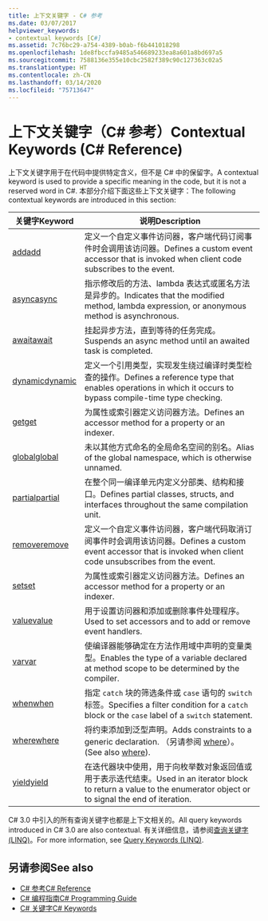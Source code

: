 ```yaml
---
title: 上下文关键字 - C# 参考
ms.date: 03/07/2017
helpviewer_keywords:
- contextual keywords [C#]
ms.assetid: 7c76bc29-a754-4389-b0ab-f6b441018298
ms.openlocfilehash: 1de8fbccfa9485a546689233ea8a601a8bd697a5
ms.sourcegitcommit: 7588136e355e10cbc2582f389c90c127363c02a5
ms.translationtype: HT
ms.contentlocale: zh-CN
ms.lasthandoff: 03/14/2020
ms.locfileid: "75713647"
---
```

# <a name="contextual-keywords-c-reference"></a><span data-ttu-id="c0b25-102">上下文关键字（C# 参考）</span><span class="sxs-lookup"><span data-stu-id="c0b25-102">Contextual Keywords (C# Reference)</span></span>

<span data-ttu-id="c0b25-103">上下文关键字用于在代码中提供特定含义，但不是 C# 中的保留字。</span><span class="sxs-lookup"><span data-stu-id="c0b25-103">A contextual keyword is used to provide a specific meaning in the code, but it is not a reserved word in C#.</span></span> <span data-ttu-id="c0b25-104">本部分介绍下面这些上下文关键字：</span><span class="sxs-lookup"><span data-stu-id="c0b25-104">The following contextual keywords are introduced in this section:</span></span>  
  
|<span data-ttu-id="c0b25-105">关键字</span><span class="sxs-lookup"><span data-stu-id="c0b25-105">Keyword</span></span>|<span data-ttu-id="c0b25-106">说明</span><span class="sxs-lookup"><span data-stu-id="c0b25-106">Description</span></span>|  
|-------------|-----------------|  
|[<span data-ttu-id="c0b25-107">add</span><span class="sxs-lookup"><span data-stu-id="c0b25-107">add</span></span>](./add.md)|<span data-ttu-id="c0b25-108">定义一个自定义事件访问器，客户端代码订阅事件时会调用该访问器。</span><span class="sxs-lookup"><span data-stu-id="c0b25-108">Defines a custom event accessor that is invoked when client code subscribes to the event.</span></span>|  
|[<span data-ttu-id="c0b25-109">async</span><span class="sxs-lookup"><span data-stu-id="c0b25-109">async</span></span>](./async.md)|<span data-ttu-id="c0b25-110">指示修改后的方法、lambda 表达式或匿名方法是异步的。</span><span class="sxs-lookup"><span data-stu-id="c0b25-110">Indicates that the modified method, lambda expression, or anonymous method is asynchronous.</span></span>|  
|[<span data-ttu-id="c0b25-111">await</span><span class="sxs-lookup"><span data-stu-id="c0b25-111">await</span></span>](../operators/await.md)|<span data-ttu-id="c0b25-112">挂起异步方法，直到等待的任务完成。</span><span class="sxs-lookup"><span data-stu-id="c0b25-112">Suspends an async method until an awaited task is completed.</span></span>|  
|[<span data-ttu-id="c0b25-113">dynamic</span><span class="sxs-lookup"><span data-stu-id="c0b25-113">dynamic</span></span>](../builtin-types/reference-types.md)|<span data-ttu-id="c0b25-114">定义一个引用类型，实现发生绕过编译时类型检查的操作。</span><span class="sxs-lookup"><span data-stu-id="c0b25-114">Defines a reference type that enables operations in which it occurs to bypass compile-time type checking.</span></span>|  
|[<span data-ttu-id="c0b25-115">get</span><span class="sxs-lookup"><span data-stu-id="c0b25-115">get</span></span>](./get.md)|<span data-ttu-id="c0b25-116">为属性或索引器定义访问器方法。</span><span class="sxs-lookup"><span data-stu-id="c0b25-116">Defines an accessor method for a property or an indexer.</span></span>|  
|[<span data-ttu-id="c0b25-117">global</span><span class="sxs-lookup"><span data-stu-id="c0b25-117">global</span></span>](../operators/namespace-alias-qualifier.md)|<span data-ttu-id="c0b25-118">未以其他方式命名的全局命名空间的别名。</span><span class="sxs-lookup"><span data-stu-id="c0b25-118">Alias of the global namespace, which is otherwise unnamed.</span></span>|  
|[<span data-ttu-id="c0b25-119">partial</span><span class="sxs-lookup"><span data-stu-id="c0b25-119">partial</span></span>](./partial-type.md)|<span data-ttu-id="c0b25-120">在整个同一编译单元内定义分部类、结构和接口。</span><span class="sxs-lookup"><span data-stu-id="c0b25-120">Defines partial classes, structs, and interfaces throughout the same compilation unit.</span></span>|  
|[<span data-ttu-id="c0b25-121">remove</span><span class="sxs-lookup"><span data-stu-id="c0b25-121">remove</span></span>](./remove.md)|<span data-ttu-id="c0b25-122">定义一个自定义事件访问器，客户端代码取消订阅事件时会调用该访问器。</span><span class="sxs-lookup"><span data-stu-id="c0b25-122">Defines a custom event accessor that is invoked when client code unsubscribes from the event.</span></span>|  
|[<span data-ttu-id="c0b25-123">set</span><span class="sxs-lookup"><span data-stu-id="c0b25-123">set</span></span>](./set.md)|<span data-ttu-id="c0b25-124">为属性或索引器定义访问器方法。</span><span class="sxs-lookup"><span data-stu-id="c0b25-124">Defines an accessor method for a property or an indexer.</span></span>|  
|[<span data-ttu-id="c0b25-125">value</span><span class="sxs-lookup"><span data-stu-id="c0b25-125">value</span></span>](./value.md)|<span data-ttu-id="c0b25-126">用于设置访问器和添加或删除事件处理程序。</span><span class="sxs-lookup"><span data-stu-id="c0b25-126">Used to set accessors and to add or remove event handlers.</span></span>|  
|[<span data-ttu-id="c0b25-127">var</span><span class="sxs-lookup"><span data-stu-id="c0b25-127">var</span></span>](./var.md)|<span data-ttu-id="c0b25-128">使编译器能够确定在方法作用域中声明的变量类型。</span><span class="sxs-lookup"><span data-stu-id="c0b25-128">Enables the type of a variable declared at method scope to be determined by the compiler.</span></span>|  
|[<span data-ttu-id="c0b25-129">when</span><span class="sxs-lookup"><span data-stu-id="c0b25-129">when</span></span>](when.md)|<span data-ttu-id="c0b25-130">指定 `catch` 块的筛选条件或 `case` 语句的 `switch` 标签。</span><span class="sxs-lookup"><span data-stu-id="c0b25-130">Specifies a filter condition for a `catch` block or the `case` label of a `switch` statement.</span></span>|
|[<span data-ttu-id="c0b25-131">where</span><span class="sxs-lookup"><span data-stu-id="c0b25-131">where</span></span>](./where-generic-type-constraint.md)|<span data-ttu-id="c0b25-132">将约束添加到泛型声明。</span><span class="sxs-lookup"><span data-stu-id="c0b25-132">Adds constraints to a generic declaration.</span></span> <span data-ttu-id="c0b25-133">（另请参阅 [where](./where-clause.md)）。</span><span class="sxs-lookup"><span data-stu-id="c0b25-133">(See also [where](./where-clause.md)).</span></span>|  
|[<span data-ttu-id="c0b25-134">yield</span><span class="sxs-lookup"><span data-stu-id="c0b25-134">yield</span></span>](./yield.md)|<span data-ttu-id="c0b25-135">在迭代器块中使用，用于向枚举数对象返回值或用于表示迭代结束。</span><span class="sxs-lookup"><span data-stu-id="c0b25-135">Used in an iterator block to return a value to the enumerator object or to signal the end of iteration.</span></span>|  
  
 <span data-ttu-id="c0b25-136">C# 3.0 中引入的所有查询关键字也都是上下文相关的。</span><span class="sxs-lookup"><span data-stu-id="c0b25-136">All query keywords introduced in C# 3.0 are also contextual.</span></span> <span data-ttu-id="c0b25-137">有关详细信息，请参阅[查询关键字 (LINQ)](./query-keywords.md)。</span><span class="sxs-lookup"><span data-stu-id="c0b25-137">For more information, see [Query Keywords (LINQ)](./query-keywords.md).</span></span>  
  
## <a name="see-also"></a><span data-ttu-id="c0b25-138">另请参阅</span><span class="sxs-lookup"><span data-stu-id="c0b25-138">See also</span></span>

- [<span data-ttu-id="c0b25-139">C# 参考</span><span class="sxs-lookup"><span data-stu-id="c0b25-139">C# Reference</span></span>](../index.md)
- [<span data-ttu-id="c0b25-140">C# 编程指南</span><span class="sxs-lookup"><span data-stu-id="c0b25-140">C# Programming Guide</span></span>](../../programming-guide/index.md)
- [<span data-ttu-id="c0b25-141">C# 关键字</span><span class="sxs-lookup"><span data-stu-id="c0b25-141">C# Keywords</span></span>](./index.md)
